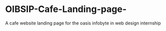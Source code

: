 # OIBSIP-Cafe-Landing-page-
A cafe website landing page for the oasis infobyte in web design internship 
